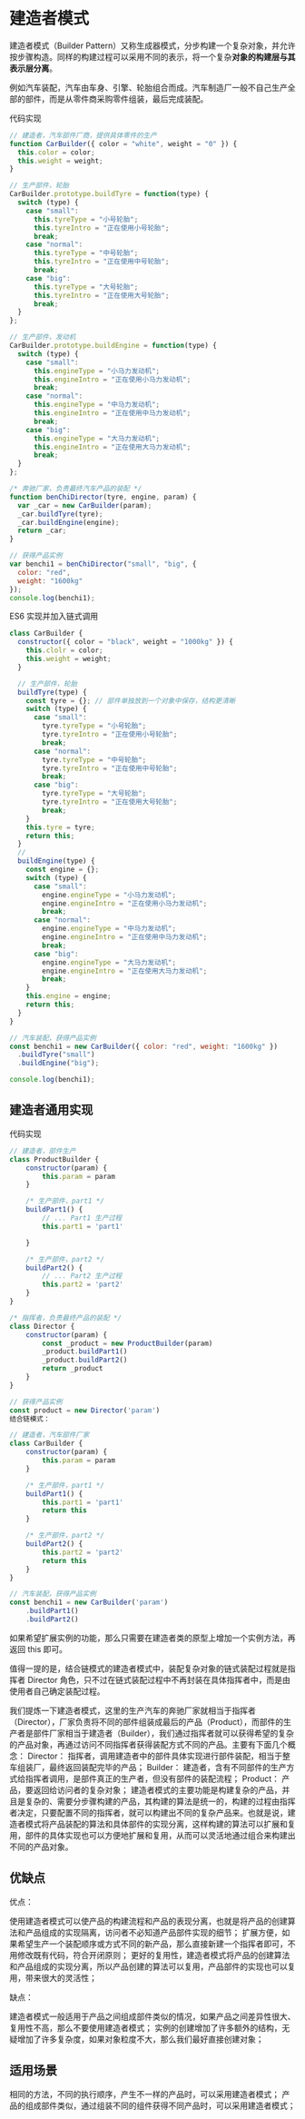 # 建造者模式

建造者模式（Builder Pattern）又称生成器模式，分步构建一个复杂对象，并允许按步骤构造。同样的构建过程可以采用不同的表示，将一个复杂**对象的构建层与其表示层分离**。

例如汽车装配，汽车由车身、引擎、轮胎组合而成。汽车制造厂一般不自己生产全部的部件，而是从零件商采购零件组装，最后完成装配。

代码实现

```js
// 建造者，汽车部件厂商，提供具体零件的生产
function CarBuilder({ color = "white", weight = "0" }) {
  this.color = color;
  this.weight = weight;
}

// 生产部件，轮胎
CarBuilder.prototype.buildTyre = function(type) {
  switch (type) {
    case "small":
      this.tyreType = "小号轮胎";
      this.tyreIntro = "正在使用小号轮胎";
      break;
    case "normal":
      this.tyreType = "中号轮胎";
      this.tyreIntro = "正在使用中号轮胎";
      break;
    case "big":
      this.tyreType = "大号轮胎";
      this.tyreIntro = "正在使用大号轮胎";
      break;
  }
};

// 生产部件，发动机
CarBuilder.prototype.buildEngine = function(type) {
  switch (type) {
    case "small":
      this.engineType = "小马力发动机";
      this.engineIntro = "正在使用小马力发动机";
      break;
    case "normal":
      this.engineType = "中马力发动机";
      this.engineIntro = "正在使用中马力发动机";
      break;
    case "big":
      this.engineType = "大马力发动机";
      this.engineIntro = "正在使用大马力发动机";
      break;
  }
};

/* 奔驰厂家，负责最终汽车产品的装配 */
function benChiDirector(tyre, engine, param) {
  var _car = new CarBuilder(param);
  _car.buildTyre(tyre);
  _car.buildEngine(engine);
  return _car;
}

// 获得产品实例
var benchi1 = benChiDirector("small", "big", {
  color: "red",
  weight: "1600kg"
});
console.log(benchi1);
```

ES6 实现并加入链式调用

```js
class CarBuilder {
  constructor({ color = "black", weight = "1000kg" }) {
    this.clolr = color;
    this.weight = weight;
  }

  // 生产部件，轮胎
  buildTyre(type) {
    const tyre = {}; // 部件单独放到一个对象中保存，结构更清晰
    switch (type) {
      case "small":
        tyre.tyreType = "小号轮胎";
        tyre.tyreIntro = "正在使用小号轮胎";
        break;
      case "normal":
        tyre.tyreType = "中号轮胎";
        tyre.tyreIntro = "正在使用中号轮胎";
        break;
      case "big":
        tyre.tyreType = "大号轮胎";
        tyre.tyreIntro = "正在使用大号轮胎";
        break;
    }
    this.tyre = tyre;
    return this;
  }
  //
  buildEngine(type) {
    const engine = {};
    switch (type) {
      case "small":
        engine.engineType = "小马力发动机";
        engine.engineIntro = "正在使用小马力发动机";
        break;
      case "normal":
        engine.engineType = "中马力发动机";
        engine.engineIntro = "正在使用中马力发动机";
        break;
      case "big":
        engine.engineType = "大马力发动机";
        engine.engineIntro = "正在使用大马力发动机";
        break;
    }
    this.engine = engine;
    return this;
  }
}

// 汽车装配，获得产品实例
const benchi1 = new CarBuilder({ color: "red", weight: "1600kg" })
  .buildTyre("small")
  .buildEngine("big");

console.log(benchi1);
```

## 建造者通用实现

代码实现

```js
// 建造者，部件生产
class ProductBuilder {
    constructor(param) {
        this.param = param
    }

    /* 生产部件，part1 */
    buildPart1() {
        // ... Part1 生产过程
        this.part1 = 'part1'

    }

    /* 生产部件，part2 */
    buildPart2() {
        // ... Part2 生产过程
        this.part2 = 'part2'
    }
}

/* 指挥者，负责最终产品的装配 */
class Director {
    constructor(param) {
        const _product = new ProductBuilder(param)
        _product.buildPart1()
        _product.buildPart2()
        return _product
    }
}

// 获得产品实例
const product = new Director('param')
结合链模式：

// 建造者，汽车部件厂家
class CarBuilder {
    constructor(param) {
        this.param = param
    }

    /* 生产部件，part1 */
    buildPart1() {
        this.part1 = 'part1'
        return this
    }

    /* 生产部件，part2 */
    buildPart2() {
        this.part2 = 'part2'
        return this
    }
}

// 汽车装配，获得产品实例
const benchi1 = new CarBuilder('param')
    .buildPart1()
    .buildPart2()
```

如果希望扩展实例的功能，那么只需要在建造者类的原型上增加一个实例方法，再返回 this 即可。

值得一提的是，结合链模式的建造者模式中，装配复杂对象的链式装配过程就是指挥者 Director 角色，只不过在链式装配过程中不再封装在具体指挥者中，而是由使用者自己确定装配过程。

我们提炼一下建造者模式，这里的生产汽车的奔驰厂家就相当于指挥者（Director），厂家负责将不同的部件组装成最后的产品（Product），而部件的生产者是部件厂家相当于建造者（Builder），我们通过指挥者就可以获得希望的复杂的产品对象，再通过访问不同指挥者获得装配方式不同的产品。主要有下面几个概念：
Director： 指挥者，调用建造者中的部件具体实现进行部件装配，相当于整车组装厂，最终返回装配完毕的产品；
Builder： 建造者，含有不同部件的生产方式给指挥者调用，是部件真正的生产者，但没有部件的装配流程；
Product： 产品，要返回给访问者的复杂对象；
建造者模式的主要功能是构建复杂的产品，并且是复杂的、需要分步骤构建的产品，其构建的算法是统一的，构建的过程由指挥者决定，只要配置不同的指挥者，就可以构建出不同的复杂产品来。也就是说，建造者模式将产品装配的算法和具体部件的实现分离，这样构建的算法可以扩展和复用，部件的具体实现也可以方便地扩展和复用，从而可以灵活地通过组合来构建出不同的产品对象。

## 优缺点

优点：

使用建造者模式可以使产品的构建流程和产品的表现分离，也就是将产品的创建算法和产品组成的实现隔离，访问者不必知道产品部件实现的细节；
扩展方便，如果希望生产一个装配顺序或方式不同的新产品，那么直接新建一个指挥者即可，不用修改既有代码，符合开闭原则；
更好的复用性，建造者模式将产品的创建算法和产品组成的实现分离，所以产品创建的算法可以复用，产品部件的实现也可以复用，带来很大的灵活性；

缺点：

建造者模式一般适用于产品之间组成部件类似的情况，如果产品之间差异性很大、复用性不高，那么不要使用建造者模式；
实例的创建增加了许多额外的结构，无疑增加了许多复杂度，如果对象粒度不大，那么我们最好直接创建对象；

## 适用场景

相同的方法，不同的执行顺序，产生不一样的产品时，可以采用建造者模式；
产品的组成部件类似，通过组装不同的组件获得不同产品时，可以采用建造者模式；
